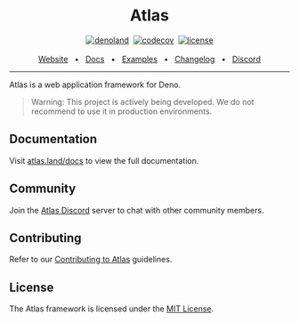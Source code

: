 <div align="center">
	<h1>Atlas</h1>
	<a href="https://deno.land/x/atlas" target="_blank"><img src="https://img.shields.io/badge/-deno.land/x/atlas-000.svg?logo=deno&labelColor=000" alt="denoland" /></a>&nbsp;
	<a href="https://codecov.io/gh/atlasland/atlas" target="_blank"><img src="https://codecov.io/gh/atlasland/atlas/branch/main/graph/badge.svg?token=LS8A7CRD48" alt="codecov" /></a>&nbsp;
	<a href="https://github.com/atlasland/atlas/blob/main/license" target="_blank"><img src="https://img.shields.io/badge/license-MIT-green.svg?labelColor=000" alt="license" /></a>
	<br />
	<br />
	<a href="https://atlas.land">Website</a>
	<span>&nbsp;&nbsp;•&nbsp;&nbsp;</span>
	<a href="https://atlas.land/docs">Docs</a>
	<span>&nbsp;&nbsp;•&nbsp;&nbsp;</span>
	<a href="https://atlas.land/examples">Examples</a>
	<span>&nbsp;&nbsp;•&nbsp;&nbsp;</span>
	<a href="https://atlas.land/changelog">Changelog</a>
	<span>&nbsp;&nbsp;•&nbsp;&nbsp;</span>
	<a href="https://discord.gg/3TWUmV4Wmg">Discord</a>
	<br />
	<hr />
</div>

Atlas is a web application framework for Deno.

> Warning: This project is actively being developed. We do not recommend to use it in production
> environments.

## Documentation

Visit [atlas.land/docs](https://atlas.land/docs) to view the full documentation.

## Community

Join the [Atlas Discord](https://discord.gg/3TWUmV4Wmg) server to chat with other community members.

## Contributing

Refer to our [Contributing to Atlas](/contributing.md) guidelines.

## License

The Atlas framework is licensed under the [MIT License](/license).
